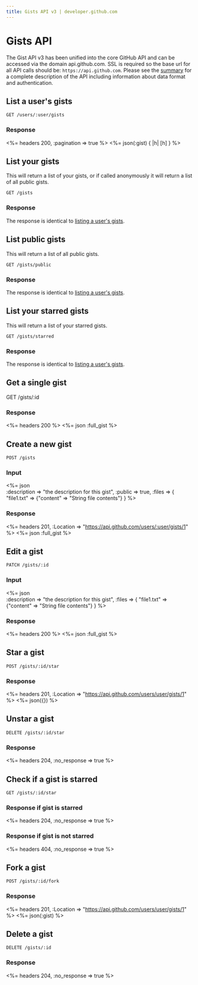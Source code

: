 ```yaml
---
title: Gists API v3 | developer.github.com
---
```


# Gists API

The Gist API v3 has been unified into the core GitHub API and can be
accessed via the domain api.github.com. SSL is required so the base url
for all API calls should be: `https://api.github.com`.
Please see the [summary](/v3/) for a complete description of the API
including information about data format and authentication.

## List a user's gists

    GET /users/:user/gists

### Response

<%= headers 200, :pagination => true %>
<%= json(:gist) { |h| [h] } %>

## List your gists
This will return a list of your gists, or if called anonymously it will
return a list of all public gists.

    GET /gists

### Response
The response is identical to [listing a user's gists](#list-a-users-gists).

## List public gists
This will return a list of all public gists.

    GET /gists/public

### Response
The response is identical to [listing a user's gists](#list-a-users-gists).

## List your starred gists
This will return a list of your starred gists.

    GET /gists/starred

### Response
The response is identical to [listing a user's gists](#list-a-users-gists).

## Get a single gist

   GET /gists/:id

### Response

<%= headers 200 %>
<%= json :full_gist %>

## Create a new gist

    POST /gists

### Input

<%= json \
  :description => "the description for this gist",
  :public      => true,
  :files => {
    "file1.txt" => {"content" => "String file contents"}
  } %>

### Response

<%= headers 201,
      :Location => "https://api.github.com/users/:user/gists/1" %>
<%= json :full_gist %>

## Edit a gist

    PATCH /gists/:id

### Input

<%= json \
  :description => "the description for this gist",
  :files => {
    "file1.txt" => {"content" => "String file contents"}
  } %>

### Response

<%= headers 200 %>
<%= json :full_gist %>

## Star a gist

    POST /gists/:id/star

### Response

<%= headers 201,
      :Location => "https://api.github.com/users/user/gists/1" %>
<%= json({}) %>

## Unstar a gist

    DELETE /gists/:id/star

### Response

<%= headers 204, :no_response => true %>

## Check if a gist is starred

    GET /gists/:id/star

### Response if gist is starred

<%= headers 204, :no_response => true %>

### Response if gist is not starred

<%= headers 404, :no_response => true %>

## Fork a gist

    POST /gists/:id/fork

### Response

<%= headers 201,
      :Location => "https://api.github.com/users/user/gists/1" %>
<%= json(:gist) %>

## Delete a gist

    DELETE /gists/:id

### Response

<%= headers 204, :no_response => true %>

